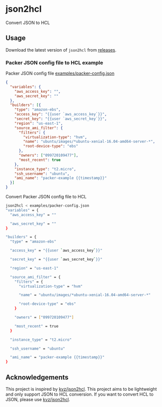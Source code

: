 # json2hcl

Convert JSON to HCL

## Usage

Download the latest version of `json2hcl` from [releases](https://github.com/anubhavmishra/json2hcl/releases).

### Packer JSON config file to HCL example

Packer JSON config file [examples/packer-config.json](./examples/packer-config.json)

```json
{
  "variables": {
    "aws_access_key": "",
    "aws_secret_key": ""
  },
  "builders": [{
    "type": "amazon-ebs",
    "access_key": "{{user `aws_access_key`}}",
    "secret_key": "{{user `aws_secret_key`}}",
    "region": "us-east-1",
    "source_ami_filter": {
      "filters": {
        "virtualization-type": "hvm",
        "name": "ubuntu/images/*ubuntu-xenial-16.04-amd64-server-*",
        "root-device-type": "ebs"
      },
      "owners": ["099720109477"],
      "most_recent": true
    },
    "instance_type": "t2.micro",
    "ssh_username": "ubuntu",
    "ami_name": "packer-example {{timestamp}}"
  }]
}
```

Convert Packer JSON config file to HCL

```bash
json2hcl < examples/packer-config.json
"variables" = {
  "aws_access_key" = ""

  "aws_secret_key" = ""
}

"builders" = {
  "type" = "amazon-ebs"

  "access_key" = "{{user `aws_access_key`}}"

  "secret_key" = "{{user `aws_secret_key`}}"

  "region" = "us-east-1"

  "source_ami_filter" = {
    "filters" = {
      "virtualization-type" = "hvm"

      "name" = "ubuntu/images/*ubuntu-xenial-16.04-amd64-server-*"

      "root-device-type" = "ebs"
    }

    "owners" = ["099720109477"]

    "most_recent" = true
  }

  "instance_type" = "t2.micro"

  "ssh_username" = "ubuntu"

  "ami_name" = "packer-example {{timestamp}}"
}
```

## Acknowledgements

This project is inspired by [kvz/json2hcl](https://github.com/kvz/json2hcl). This project aims to be
lightweight and only support JSON to HCL conversion. If you want to convert HCL to JSON, please use
[kvz/json2hcl](https://github.com/kvz/json2hcl).
